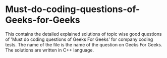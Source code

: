 # Must-do-coding-questions-of-Geeks-for-Geeks
This contains the detailed explained solutions of topic wise good questions of 'Must do coding questions of Geeks For Geeks' for company coding tests.
The name of the file is the name of the question on Geeks For Geeks.
The solutions are written in C++ language.

